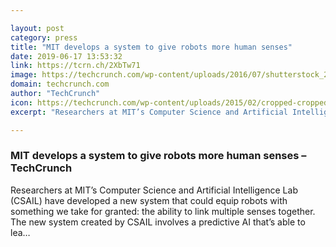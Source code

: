 ```yaml
---

layout: post
category: press
title: "MIT develops a system to give robots more human senses"
date: 2019-06-17 13:53:32
link: https://tcrn.ch/2XbTw71
image: https://techcrunch.com/wp-content/uploads/2016/07/shutterstock_2232451751.jpg?w=711
domain: techcrunch.com
author: "TechCrunch"
icon: https://techcrunch.com/wp-content/uploads/2015/02/cropped-cropped-favicon-gradient.png?w=180
excerpt: "Researchers at MIT’s Computer Science and Artificial Intelligence Lab (CSAIL) have developed a new system that could equip robots with something we take for granted: the ability to link multiple senses together. The new system created by CSAIL involves a predictive AI that’s able to lea…"

---
```


### MIT develops a system to give robots more human senses – TechCrunch

Researchers at MIT’s Computer Science and Artificial Intelligence Lab (CSAIL) have developed a new system that could equip robots with something we take for granted: the ability to link multiple senses together. The new system created by CSAIL involves a predictive AI that’s able to lea…